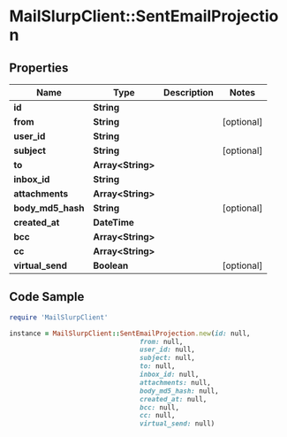 # MailSlurpClient::SentEmailProjection

## Properties

Name | Type | Description | Notes
------------ | ------------- | ------------- | -------------
**id** | **String** |  | 
**from** | **String** |  | [optional] 
**user_id** | **String** |  | 
**subject** | **String** |  | [optional] 
**to** | **Array&lt;String&gt;** |  | 
**inbox_id** | **String** |  | 
**attachments** | **Array&lt;String&gt;** |  | 
**body_md5_hash** | **String** |  | [optional] 
**created_at** | **DateTime** |  | 
**bcc** | **Array&lt;String&gt;** |  | 
**cc** | **Array&lt;String&gt;** |  | 
**virtual_send** | **Boolean** |  | [optional] 

## Code Sample

```ruby
require 'MailSlurpClient'

instance = MailSlurpClient::SentEmailProjection.new(id: null,
                                 from: null,
                                 user_id: null,
                                 subject: null,
                                 to: null,
                                 inbox_id: null,
                                 attachments: null,
                                 body_md5_hash: null,
                                 created_at: null,
                                 bcc: null,
                                 cc: null,
                                 virtual_send: null)
```


